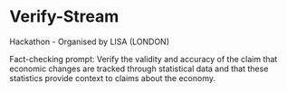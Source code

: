 # Verify-Stream
Hackathon - Organised by LISA (LONDON)


Fact-checking prompt: Verify the validity and accuracy of the claim that economic changes are tracked through statistical data and that these statistics provide context to claims about the economy.